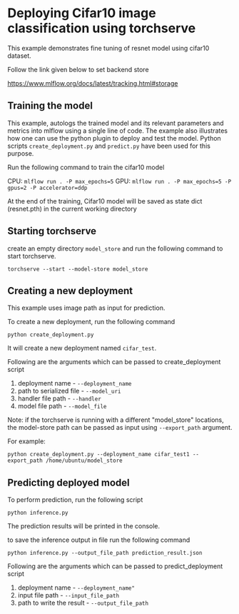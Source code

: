 # Deploying Cifar10 image classification using torchserve

This example demonstrates fine tuning of resnet model using cifar10 dataset.

Follow the link given below to set backend store

https://www.mlflow.org/docs/latest/tracking.html#storage

## Training the model

This example, autologs the trained model and its relevant parameters and metrics into mlflow using a single line of code. 
The example also illustrates how one can use the python plugin to deploy and test the model.
Python scripts `create_deployment.py` and `predict.py` have been used for this purpose.

Run the following command to train the cifar10 model

CPU: `mlflow run . -P max_epochs=5`
GPU: `mlflow run . -P max_epochs=5 -P gpus=2 -P accelerator=ddp`

At the end of the training, Cifar10 model will be saved as state dict (resnet.pth) in the current working directory

## Starting torchserve

create an empty directory `model_store` and run the following command to start torchserve.

`torchserve --start --model-store model_store`

## Creating a new deployment

This example uses image path as input for prediction.

To create a new deployment, run the following command

`python create_deployment.py`

It will create a new deployment named `cifar_test`.

Following are the arguments which can be passed to create_deployment script

1. deployment name - `--deployment_name`
2. path to serialized file - `--model_uri`
3. handler file path - `--handler`
4. model file path - `--model_file`

Note:
if the torchserve is running with a different "model_store" locations, the model-store path 
can be passed as input using `--export_path` argument.

For example:

`python create_deployment.py --deployment_name cifar_test1 --export_path /home/ubuntu/model_store`

## Predicting deployed model

To perform prediction, run the following script

`python inference.py`

The prediction results will be printed in the console. 

to save the inference output in file run the following command

`python inference.py --output_file_path prediction_result.json`

Following are the arguments which can be passed to predict_deployment script

1. deployment name - `--deployment_name"`
2. input file path - `--input_file_path`
3. path to write the result - `--output_file_path`